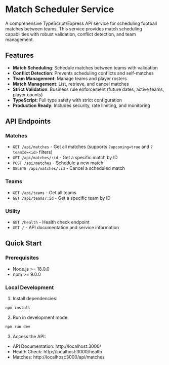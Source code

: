 # Match Scheduler Service

A comprehensive TypeScript/Express API service for scheduling football matches between teams. This service provides match scheduling capabilities with robust validation, conflict detection, and team management.

## Features

- **Match Scheduling**: Schedule matches between teams with validation
- **Conflict Detection**: Prevents scheduling conflicts and self-matches  
- **Team Management**: Manage teams and player rosters
- **Match Management**: List, retrieve, and cancel matches
- **Strict Validation**: Business rule enforcement (future dates, active teams, player counts)
- **TypeScript**: Full type safety with strict configuration
- **Production Ready**: Includes security, rate limiting, and monitoring

## API Endpoints

### Matches
- `GET /api/matches` - Get all matches (supports `?upcoming=true` and `?teamId=<id>` filters)
- `GET /api/matches/:id` - Get a specific match by ID
- `POST /api/matches` - Schedule a new match
- `DELETE /api/matches/:id` - Cancel a scheduled match

### Teams
- `GET /api/teams` - Get all teams
- `GET /api/teams/:id` - Get a specific team by ID

### Utility
- `GET /health` - Health check endpoint
- `GET /` - API documentation and service information

## Quick Start

### Prerequisites
- Node.js >= 18.0.0
- npm >= 9.0.0

### Local Development

1. Install dependencies:
```bash
npm install
```

2. Run in development mode:
```bash
npm run dev
```

3. Access the API:
- API Documentation: http://localhost:3000/
- Health Check: http://localhost:3000/health
- Matches: http://localhost:3000/api/matches
